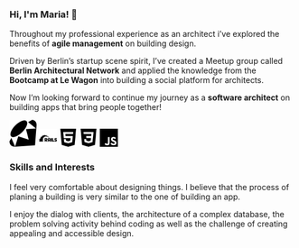 ### Hi, I'm Maria! 👋 

Throughout my professional experience as an architect i’ve explored the benefits of **agile management** on building design. 

Driven by Berlin’s startup scene spirit, I’ve created a Meetup group called **Berlin Architectural Network** and applied the knowledge from the **Bootcamp at Le Wagon** into building a social platform for architects.

Now I’m looking forward to continue my journey as a **software architect** on building apps that bring people together!

<div display="flex">
	<img style="width: 32; fill: #CC342D;" src="https://github.com/MariaBraganca/MariaBraganca/blob/master/images/ruby.svg">
	<img height="32" width="32" src="https://github.com/MariaBraganca/MariaBraganca/blob/master/images/rubyonrails.svg">	
	<img height="32" width="32" src="https://github.com/MariaBraganca/MariaBraganca/blob/master/images/html5.svg">
	<img height="32" width="32" src="https://github.com/MariaBraganca/MariaBraganca/blob/master/images/css3.svg">
	<img height="32" width="32" src="https://github.com/MariaBraganca/MariaBraganca/blob/master/images/javascript.svg">
</div>

### Skills and Interests 

I feel very comfortable about designing things. I believe that the process of planing a building is very similar to the one of building an app. 

I enjoy the dialog with clients, the architecture of a complex database, the problem solving activity behind coding as well as the challenge of creating appealing and accessible design.

<!--
**MariaBraganca/MariaBraganca** is a ✨ _special_ ✨ repository because its `README.md` (this file) appears on your GitHub profile.

Here are some ideas to get you started:

- 🔭 I’m currently working on ...
- 🌱 I’m currently learning ...
- 👯 I’m looking to collaborate on ...
- 🤔 I’m looking for help with ...
- 💬 Ask me about ...
- 📫 How to reach me: ...
- 😄 Pronouns: ...
- ⚡ Fun fact: ...
-->
